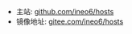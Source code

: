 - 主站: [github.com/ineo6/hosts](https://github.com/ineo6/hosts)
- 镜像地址: [gitee.com/ineo6/hosts](https://gitee.com/ineo6/hosts)